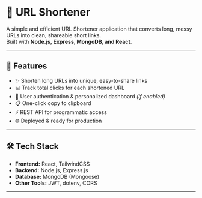 # 🔗 URL Shortener

A simple and efficient URL Shortener application that converts long, messy URLs into clean, shareable short links.  
Built with **Node.js, Express, MongoDB, and React**.

---

## 🚀 Features
- ✨ Shorten long URLs into unique, easy-to-share links
- 📊 Track total clicks for each shortened URL
- 👤 User authentication & personalized dashboard *(if enabled)*
- 📋 One-click copy to clipboard
- ⚡ REST API for programmatic access
- 🌐 Deployed & ready for production

---

## 🛠️ Tech Stack
- **Frontend:** React, TailwindCSS
- **Backend:** Node.js, Express.js
- **Database:** MongoDB (Mongoose)
- **Other Tools:** JWT, dotenv, CORS

---


